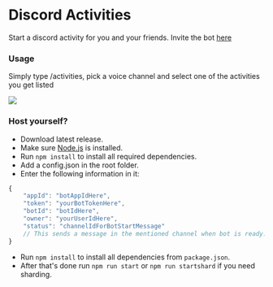 # Discord Activities
Start a discord activity for you and your friends.
Invite the bot [here](https://discord.com/api/oauth2/authorize?client_id=912007809284055230&permissions=26625&scope=bot%20applications.commands)

### Usage

Simply type /activities, pick a voice channel and select one of the activities you get listed

<img src="https://i.imgur.com/woYzQD9.png">


### Host yourself?
- Download latest release.
- Make sure [Node.js](https://nodejs.org/en/) is installed.
- Run ``npm install`` to install all required dependencies.
- Add a config.json in the root folder.
- Enter the following information in it:

```js
{
    "appId": "botAppIdHere",
    "token": "yourBotTokenHere",
    "botId": "botIdHere",
    "owner": "yourUserIdHere",
    "status": "channelIdForBotStartMessage"
    // This sends a message in the mentioned channel when bot is ready.
}
```
- Run ``npm install`` to install all dependencies from `package.json`.
- After that's done run ``npm run start`` or ``npm run startshard`` if you need sharding.
